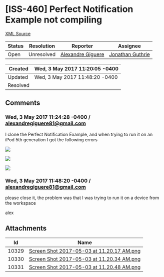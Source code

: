 # [ISS-460] Perfect Notification Example not compiling

[XML Source](../xml/ISS-460.xml)
<p></p>





Status|Resolution|Reporter|Assignee
------|----------|--------|--------
Open|Unresolved|[Alexandre Giguere](alexandregiguere81@gmail.com)|[Jonathan Guthrie]($jono)





Created|Wed, 3 May 2017 11:20:05 -0400
-------|--------------
Updated|Wed, 3 May 2017 11:48:20 -0400
Resolved|


## Comments




### Wed, 3 May 2017 11:24:28 -0400 / alexandregiguere81@gmail.com 

<p><p>I clone the Perfect Notification Example, and when trying to run it on an iPod 5th generation I got the following errors</p>

<p><span class="image-wrap" style=""><a id="10329_thumb" href="http://jira.perfect.org:8080/secure/attachment/10329/10329_Screen+Shot+2017-05-03+at+11.20.17+AM.png" title="Screen Shot 2017-05-03 at 11.20.17 AM.png" file-preview-type="image" file-preview-id="10329" file-preview-title="Screen Shot 2017-05-03 at 11.20.17 AM.png"><img src="http://jira.perfect.org:8080/secure/thumbnail/10329/_thumb_10329.png" style="border: 0px solid black" /></a></span></p>

<p><span class="image-wrap" style=""><a id="10330_thumb" href="http://jira.perfect.org:8080/secure/attachment/10330/10330_Screen+Shot+2017-05-03+at+11.20.34+AM.png" title="Screen Shot 2017-05-03 at 11.20.34 AM.png" file-preview-type="image" file-preview-id="10330" file-preview-title="Screen Shot 2017-05-03 at 11.20.34 AM.png"><img src="http://jira.perfect.org:8080/secure/thumbnail/10330/_thumb_10330.png" style="border: 0px solid black" /></a></span></p>

<p><span class="image-wrap" style=""><a id="10331_thumb" href="http://jira.perfect.org:8080/secure/attachment/10331/10331_Screen+Shot+2017-05-03+at+11.20.48+AM.png" title="Screen Shot 2017-05-03 at 11.20.48 AM.png" file-preview-type="image" file-preview-id="10331" file-preview-title="Screen Shot 2017-05-03 at 11.20.48 AM.png"><img src="http://jira.perfect.org:8080/secure/thumbnail/10331/_thumb_10331.png" style="border: 0px solid black" /></a></span></p></p>


### Wed, 3 May 2017 11:48:20 -0400 / alexandregiguere81@gmail.com 

<p><p>please close it, the problem was that I was trying to run it on a device from the workspace</p>

<p>alex</p></p>

## Attachments





Id|Name
------|------------
10329|[Screen Shot 2017-05-03 at 11.20.17 AM.png](../attachment/10329/Screen+Shot+2017-05-03+at+11.20.17+AM.png)
10330|[Screen Shot 2017-05-03 at 11.20.34 AM.png](../attachment/10330/Screen+Shot+2017-05-03+at+11.20.34+AM.png)
10331|[Screen Shot 2017-05-03 at 11.20.48 AM.png](../attachment/10331/Screen+Shot+2017-05-03+at+11.20.48+AM.png)

